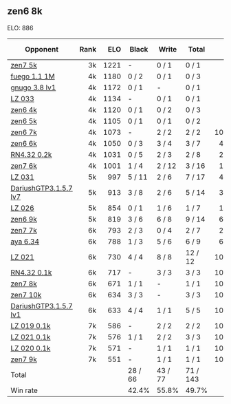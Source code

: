 ## zen6 8k ##

ELO: 886

Opponent | Rank | ELO | Black | Write | Total | Win rate
---------|-----:|----:|-------|-------|-------|-------:
[zen7 5k](zen7%205k.md) | 3k | 1221 | - | 0 / 1 | 0 / 1 | 0.0%
[fuego 1.1 1M](fuego%201.1%201M.md) | 4k | 1180 | 0 / 2 | 0 / 1 | 0 / 3 | 0.0%
[gnugo 3.8 lv1](gnugo%203.8%20lv1.md) | 4k | 1172 | 0 / 1 | - | 0 / 1 | 0.0%
[LZ 033](LZ%20033.md) | 4k | 1134 | - | 0 / 1 | 0 / 1 | 0.0%
[zen6 4k](zen6%204k.md) | 4k | 1120 | 0 / 1 | 0 / 2 | 0 / 3 | 0.0%
[zen6 5k](zen6%205k.md) | 4k | 1105 | 0 / 1 | 0 / 1 | 0 / 2 | 0.0%
[zen6 7k](zen6%207k.md) | 4k | 1073 | - | 2 / 2 | 2 / 2 | 100.0%
[zen6 6k](zen6%206k.md) | 4k | 1050 | 0 / 3 | 3 / 4 | 3 / 7 | 42.9%
[RN4.32 0.2k](RN4.32%200.2k.md) | 4k | 1031 | 0 / 5 | 2 / 3 | 2 / 8 | 25.0%
[zen7 6k](zen7%206k.md) | 4k | 1001 | 1 / 4 | 2 / 12 | 3 / 16 | 18.8%
[LZ 031](LZ%20031.md) | 5k | 997 | 5 / 11 | 2 / 6 | 7 / 17 | 41.2%
[DariushGTP3.1.5.7 lv7](DariushGTP3.1.5.7%20lv7.md) | 5k | 913 | 3 / 8 | 2 / 6 | 5 / 14 | 35.7%
[LZ 026](LZ%20026.md) | 5k | 854 | 0 / 1 | 1 / 6 | 1 / 7 | 14.3%
[zen6 9k](zen6%209k.md) | 5k | 819 | 3 / 6 | 6 / 8 | 9 / 14 | 64.3%
[zen7 7k](zen7%207k.md) | 6k | 793 | 2 / 3 | 0 / 4 | 2 / 7 | 28.6%
[aya 6.34](aya%206.34.md) | 6k | 788 | 1 / 3 | 5 / 6 | 6 / 9 | 66.7%
[LZ 021](LZ%20021.md) | 6k | 730 | 4 / 4 | 8 / 8 | 12 / 12 | 100.0%
[RN4.32 0.1k](RN4.32%200.1k.md) | 6k | 717 | - | 3 / 3 | 3 / 3 | 100.0%
[zen7 8k](zen7%208k.md) | 6k | 671 | 1 / 1 | - | 1 / 1 | 100.0%
[zen7 10k](zen7%2010k.md) | 6k | 634 | 3 / 3 | - | 3 / 3 | 100.0%
[DariushGTP3.1.5.7 lv1](DariushGTP3.1.5.7%20lv1.md) | 6k | 633 | 4 / 4 | 1 / 1 | 5 / 5 | 100.0%
[LZ 019 0.1k](LZ%20019%200.1k.md) | 7k | 586 | - | 2 / 2 | 2 / 2 | 100.0%
[LZ 021 0.1k](LZ%20021%200.1k.md) | 7k | 576 | 1 / 1 | 2 / 2 | 3 / 3 | 100.0%
[LZ 020 0.1k](LZ%20020%200.1k.md) | 7k | 571 | - | 1 / 1 | 1 / 1 | 100.0%
[zen7 9k](zen7%209k.md) | 7k | 551 | - | 1 / 1 | 1 / 1 | 100.0%
Total | | | 28 / 66 | 43 / 77 | 71 / 143 | 
Win rate| | | 42.4% | 55.8% | 49.7% | 
